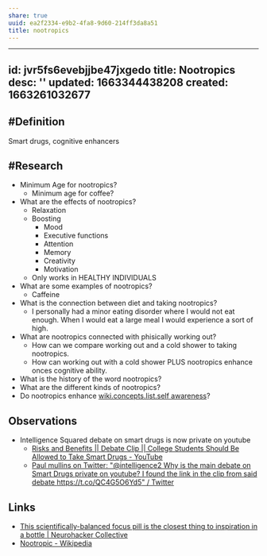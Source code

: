 ```yaml
---
share: true
uuid: ea2f2334-e9b2-4fa8-9d60-214ff3da8a51
title: nootropics
---
```

---
id: jvr5fs6evebjjbe47jxgedo
title: Nootropics
desc: ''
updated: 1663344438208
created: 1663261032677
---

## #Definition

Smart drugs, cognitive enhancers

## #Research

* Minimum Age for nootropics?
  * Minimum age for coffee?
* What are the effects of nootropics?
  * Relaxation
  * Boosting
    * Mood
    * Executive functions
    * Attention
    * Memory
    * Creativity
    * Motivation
  * Only works in HEALTHY INDIVIDUALS
* What are some examples of nootropics?
  * Caffeine
* What is the connection between diet and taking nootropics?
  * I personally had a minor eating disorder where I would not eat enough. When I would eat a large meal I would experience a sort of high. 
* What are nootropics connected with phisically working out?
  * How can we compare working out and a cold shower to taking nootropics.
  * How can working out with a cold shower PLUS nootropics enhance onces cognitive ability.
* What is the history of the word nootropics?
* What are the different kinds of nootropics?
* Do nootropics enhance [wiki.concepts.list.self awareness](/undefined)?

## Observations

* Intelligence Squared debate on smart drugs is now private on youtube
  * [Risks and Benefits || Debate Clip || College Students Should Be Allowed to Take Smart Drugs - YouTube](https://www.youtube.com/watch?v=gN0pEN3wmAU)
  * [Paul mullins on Twitter: "@intelligence2 Why is the main debate on Smart Drugs private on youtube? I found the link in the clip from said debate https://t.co/QC4G5O6Yd5" / Twitter](https://twitter.com/PaulWMullins/status/1570461072926150664)

## Links

* [This scientifically-balanced focus pill is the closest thing to inspiration in a bottle | Neurohacker Collective](https://neurohacker.com/qualia-mind-essentials-inspiration-in-a-bottle)
* [Nootropic - Wikipedia](https://en.wikipedia.org/wiki/Nootropic)